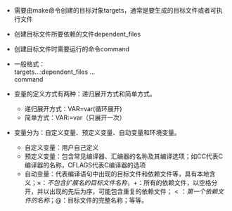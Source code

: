 - 需要由make命令创建的目标对象targets，通常是要生成的目标文件或者可执行文件
- 创建目标文件所要依赖的文件dependent_files
- 创建目标文件时需要运行的命令command
- 一般格式：  
	targets...:dependent_files ...  
		command
- 变量的定义方式有两种：递归展开方式和简单方式。
	- 递归展开方式：VAR=var(循环展开)
	- 简单方式：VAR:=var（只展开一次）

- 变量分为：自定义变量、预定义变量、自动变量和环境变量。
	- 自定义变量：用户自己定义
	- 预定义变量：包含常见编译器、汇编器的名称及其编译选项；如CC代表C编译器的名称，CFLAGS代表C编译器的选项
	- 自动变量：代表编译语句中出现的目标文件和依赖文件等，具有本地含义；$×：不包含扩展名的目标文件名称，$+：所有的依赖文件，以空格分开，并以出现的先后为序，可能包含重复的依赖文件；$<：第一个依赖文件的名称；$@：目标文件的完整名称；等等。
